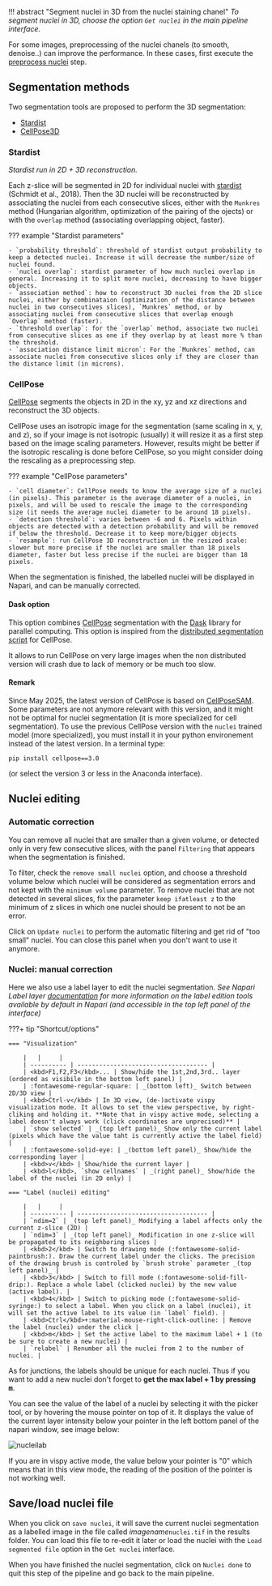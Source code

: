 !!! abstract "Segment nuclei in 3D from the nuclei staining chanel"
	_To segment nuclei in 3D, choose the option `Get nuclei` in the main pipeline interface._

For some images, preprocessing of the nuclei chanels (to smooth, denoise..) can improve the performance. In these cases, first execute the [preprocess nuclei](preprocess-nuclei) step.

## Segmentation methods

Two segmentation tools are proposed to perform the 3D segmentation:
* [Stardist](#stardist)
* [CellPose3D](#cellpose)


### Stardist 
_Stardist run in 2D + 3D reconstruction._
 
Each z-slice will be segmented in 2D for individual nuclei with [stardist](https://github.com/stardist/stardist) (Schmidt et al., 2018). Then the 3D nuclei will be reconstructed by associating the nuclei from each consecutive slices, either with the `Munkres` method (Hungarian algorithm, optimization of the pairing of the ojects) or with the `overlap` method (associating overlapping object, faster).


??? example "Stardist parameters"

	- `probability threshold`: threshold of stardist output probability to keep a detected nuclei. Increase it will decrease the number/size of nuclei found.
	- `nuclei overlap`: stardist parameter of how much nuclei overlap in general. Increasing it to split more nuclei, decreasing to have bigger objects.
	- `association method`: how to reconstruct 3D nuclei from the 2D slice nuclei, either by combinataion (optimization of the distance between nuclei in two consecutives slices), `Munkres` method, or by associating nuclei from consecutive slices that overlap enough `Overlap` method (faster). 
	- `threshold overlap`: for the `overlap` method, associate two nuclei from consecutive slices as one if they overlap by at least more % than the threshold.
	- `association distance limit micron`: For the `Munkres` method, can associate nuclei from consecutive slices only if they are closer than the distance limit (in microns). 


### CellPose
[CellPose](https://www.cellpose.org/) segments the objects in 2D in the xy, yz and xz directions and reconstruct the 3D objects.

CellPose uses an isotropic image for the segmentation (same scaling in x, y, and z), so if your image is not isotropic (usually) it will resize it as a first step based on the image scaling parameters. However, results might be better if the isotropic rescaling is done before CellPose, so you might consider doing the rescaling as a preprocessing step.


??? example "CellPose parameters"

	- `cell diameter`: CellPose needs to know the average size of a nuclei (in pixels). This parameter is the average diameter of a nuclei, in pixels, and will be used to rescale the image to the corresponding size (it needs the average nuclei diameter to be around 18 pixels).
	- `detection threshold`: varies between -6 and 6. Pixels within objects are detected with a detection probability and will be removed if below the threshold. Decrease it to keep more/bigger objects
	- `resample`: run CellPose 3D reconstruction in the resized scale: slower but more precise if the nuclei are smaller than 18 pixels diameter, faster but less precise if the nuclei are bigger than 18 pixels.  


When the segmentation is finished, the labelled nuclei will be displayed in Napari, and can be manually corrected.

#### Dask option

This option combines [CellPose](https://www.cellpose.org/) segmentation with the [Dask](https://www.dask.org/) library for parallel computing. This option is inspired from the [distributed segmentation script](https://github.com/MouseLand/cellpose/blob/main/cellpose/contrib/distributed_segmentation.py) for CellPose. 

It allows to run CellPose on very large images when the non distributed version will crash due to lack of memory or be much too slow.

#### Remark

Since May 2025, the latest version of CellPose is based on [CellPoseSAM](https://www.biorxiv.org/content/10.1101/2025.04.28.651001v1). Some parameters are not anymore relevant with this version, and it might not be optimal for nuclei segmentation (it is more specialized for cell segmentation). To use the previous CellPose version with the `nuclei` trained model (more specialized), you must install it in your python environement instead of the latest version. In a terminal type:
```
pip install cellpose==3.0
```
(or select the version 3 or less in the Anaconda interface).


## Nuclei editing

### Automatic correction

You can remove all nuclei that are smaller than a given volume, or detected only in very few consecutive slices, with the panel `Filtering` that appears when the segmentation is finished.


To filter, check the `remove small nuclei` option, and choose a threshold volume below which nuclei will be considered as segmentation errors and not kept with the `minimum volume` parameter. 
To remove nuclei that are not detected in several slices, fix the parameter `keep ifatleast z` to the minimum of z slices in which one nuclei should be present to not be an error.

Click on `Update nuclei` to perform the automatic filtering and get rid of "too small" nuclei. You can close this panel when you don't want to use it anymore.


### Nuclei: manual correction

Here we also use a label layer to edit the nuclei segmentation.
_See Napari Label layer [documentation](https://napari.org/0.5.0/howtos/layers/labels.html) for more information on the label edition tools available by default in Napari (and accessible in the top left panel of the interface)_

???+ tip "Shortcut/options"

	=== "Visualization"
	
		|   |     |	
		| ---------- | ------------------------------------ |
		| <kbd>F1,F2,F3</kbd>... | Show/hide the 1st,2nd,3rd.. layer (ordered as visibile in the bottom left panel) |
		| :fontawesome-regular-square: | _(bottom left)_ Switch between 2D/3D view | 
		| <kbd>Ctrl-v</kbd> | In 3D view, (de-)activate vispy visualization mode. It allows to set the view perspective, by right-cliking and holding it. **Note that in vispy active mode, selecting a label doesn't always work (click coordinates are unprecised)** |
		| `show selected` | _(top left panel)_ Show only the current label (pixels which have the value taht is currently active the label field) |
		| :fontawesome-solid-eye: | _(bottom left panel)_ Show/hide the corresponding layer | 
		| <kbd>v</kbd> | Show/hide the current layer |
		| <kbd>l</kbd>, `show cellnames` | _(right panel)_ Show/hide the label of the nuclei (in 2D only) |
	
	=== "Label (nuclei) editing"

		|   |     |	
		| ---------- | ------------------------------------ |
		| `ndim=2` | _(top left panel)_ Modifying a label affects only the current z-slice (2D) |
		| `ndim=3` | _(top left panel)_ Modification in one z-slice will be propagated to its neighboring slices |
		| <kbd>2</kbd> | Switch to drawing mode (:fontawesome-solid-paintbrush:). Draw the current label under the clicks. The precision of the drawing brush is controled by `brush stroke` parameter _(top left panel)_ | 
		| <kbd>3</kbd> | Switch to fill mode (:fontawesome-solid-fill-drip:). Replace a whole label (clicked nuclei) by the new value (active label). |
		| <kbd>4</kbd> | Switch to picking mode (:fontawesome-solid-syringe:) to select a label. When you click on a label (nuclei), it will set the active label to its value (in `label` field). |
		| <kbd>Ctrl</kbd>+:material-mouse-right-click-outline: | Remove the label (nuclei) under the click |
		| <kbd>m</kbd> | Set the active label to the maximum label + 1 (to be sure to create a new nuclei) |
		| `relabel` | Renumber all the nuclei from 2 to the number of nuclei. |

As for junctions, the labels should be unique for each nuclei. 
Thus if you want to add a new nuclei don't forget to **get the max label + 1 by pressing <kbd>m</kbd>**. 

You can see the value of the label of a nuclei by selecting it with the picker tool, or by hovering the mouse pointer on top of it. It displays the value of the current layer intensity below your pointer in the left bottom panel of the napari window, see image below:

![nucleilab](imgs/nucleilab.png)

If you are in vispy active mode, the value below your pointer is "0" which means that in this view mode, the reading of the position of the pointer is not working well.



## Save/load nuclei file

When you click on `save nuclei`, it will save the current nuclei segmentation as a labelled image in the file called _imagename_`nuclei.tif` in the results folder.
You can load this file to re-edit it later or load the nuclei with the `Load segmented file` option in the `Get nuclei` interface. 

When you have finished the nuclei segmentation, click on `Nuclei done` to quit this step of the pipeline and go back to the main pipeline.
